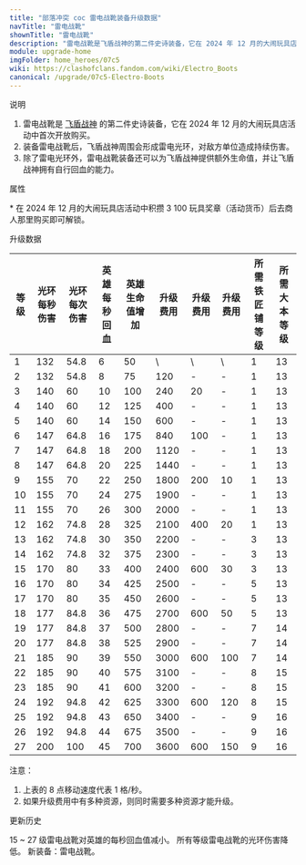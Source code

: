 ```yaml
---
title: "部落冲突 coc 雷电战靴装备升级数据"
navTitle: "雷电战靴"
shownTitle: "雷电战靴"
description: "雷电战靴是飞盾战神的第二件史诗装备，它在 2024 年 12 月的大闹玩具店活动中首次开放购买。装备雷电战靴后，飞盾战神周围会形成雷电光环，对敌方单位造成持续伤害。除了雷电光环外，雷电战靴装备还可以为飞盾战神提供额外生命值，并让飞盾战神拥有自行回血的能力。"
module: upgrade-home
imgFolder: home_heroes/07c5
wiki: https://clashofclans.fandom.com/wiki/Electro_Boots
canonical: /upgrade/07c5-Electro-Boots
---
```


<UnitInfo :folder="$frontmatter.imgFolder" imgSrc="Electro_Boots_info.png" :imgAlt="$frontmatter.navTitle" description="每隔一段时间对飞盾战神附近的一切造成伤害。" />

<SmallTitle>说明</SmallTitle>

1. 雷电战靴是 [飞盾战神](/upgrade/0203-Royal-Champion) 的第二件史诗装备，它在 2024 年 12 月的大闹玩具店活动中首次开放购买。
2. 装备雷电战靴后，飞盾战神周围会形成雷电光环，对敌方单位造成持续伤害。
3. 除了雷电光环外，雷电战靴装备还可以为飞盾战神提供额外生命值，并让飞盾战神拥有自行回血的能力。

<SmallTitle>属性</SmallTitle>

<UnitProperties>
    <UnitProperty pKey="技能类型" pValue="被动技能" />
    <UnitProperty pKey="装备稀有度" pValue="史诗" />
    <UnitProperty pKey="解锁条件" pValue="见说明<sup>*</sup>" />
    <UnitProperty pKey="光环半径" pValue="5 格" />
    <UnitProperty pKey="光环攻击速度" pValue="0.4 秒/次" />
</UnitProperties>

\* 在 2024 年 12 月的大闹玩具店活动中积攒 3 100 玩具奖章（活动货币）后去商人那里购买即可解锁。

<SmallTitle>升级数据</SmallTitle>

<script setup>
const tableExtraInfo = [
    {
        "column": 5,
        "type": "cost",
        "icon": "Shiny_Ore",
        "noGoldPass": true
    },
    {
        "column": 6,
        "type": "cost",
        "icon": "Glowy_Ore",
        "noGoldPass": true
    },
    {
        "column": 7,
        "type": "cost",
        "icon": "Starry_Ore",
        "noGoldPass": true
    }
];
</script>

<UnitTable :tableExtraInfo="tableExtraInfo">

| 等级 |光环<br>每秒伤害|光环<br>每次伤害|英雄<br>每秒回血|英雄<br>生命值增加| 升级费用| 升级费用|升级费用|所需<br>铁匠铺等级|所需<br>大本等级|
|  --- |      ---      |      ---     |      ---      |       ---       |   ---  |   ---  |   --- |       ---       |       ---     |
|   1  |      132      |      54.8    |        6      |        50       |    \   |    \   |   \   |        1        |       13      |
|   2  |      132      |      54.8    |        8      |        75       |   120  |    -   |   -   |        1        |       13      |
|   3  |      140      |      60      |       10      |       100       |   240  |    20  |   -   |        1        |       13      |
|   4  |      140      |      60      |       12      |       125       |   400  |    -   |   -   |        1        |       13      |
|   5  |      140      |      60      |       14      |       150       |   600  |    -   |   -   |        1        |       13      |
|   6  |      147      |      64.8    |       16      |       175       |   840  |   100  |   -   |        1        |       13      |
|   7  |      147      |      64.8    |       18      |       200       |  1120  |    -   |   -   |        1        |       13      |
|   8  |      147      |      64.8    |       20      |       225       |  1440  |    -   |   -   |        1        |       13      |
|   9  |      155      |      70      |       22      |       250       |  1800  |   200  |   10  |        1        |       13      |
|  10  |      155      |      70      |       24      |       275       |  1900  |    -   |   -   |        1        |       13      |
|  11  |      155      |      70      |       26      |       300       |  2000  |    -   |   -   |        1        |       13      |
|  12  |      162      |      74.8    |       28      |       325       |  2100  |   400  |   20  |        1        |       13      |
|  13  |      162      |      74.8    |       30      |       350       |  2200  |    -   |   -   |        3        |       13      |
|  14  |      162      |      74.8    |       32      |       375       |  2300  |    -   |   -   |        3        |       13      |
|  15  |      170      |      80      |       33      |       400       |  2400  |   600  |   30  |        3        |       13      |
|  16  |      170      |      80      |       34      |       425       |  2500  |    -   |   -   |        5        |       13      |
|  17  |      170      |      80      |       35      |       450       |  2600  |    -   |   -   |        5        |       13      |
|  18  |      177      |      84.8    |       36      |       475       |  2700  |   600  |   50  |        5        |       13      |
|  19  |      177      |      84.8    |       37      |       500       |  2800  |    -   |   -   |        7        |       14      |
|  20  |      177      |      84.8    |       38      |       525       |  2900  |    -   |   -   |        7        |       14      |
|  21  |      185      |      90      |       39      |       550       |  3000  |   600  |  100  |        7        |       14      |
|  22  |      185      |      90      |       40      |       575       |  3100  |    -   |   -   |        8        |       15      |
|  23  |      185      |      90      |       41      |       600       |  3200  |    -   |   -   |        8        |       15      |
|  24  |      192      |      94.8    |       42      |       625       |  3300  |   600  |  120  |        8        |       15      |
|  25  |      192      |      94.8    |       43      |       650       |  3400  |    -   |   -   |        9        |       16      |
|  26  |      192      |      94.8    |       44      |       675       |  3500  |    -   |   -   |        9        |       16      |
|  27  |      200      |     100      |       45      |       700       |  3600  |   600  |  150  |        9        |       16      |
</UnitTable>

注意：

1. 上表的 8 点移动速度代表 1 格/秒。
2. 如果升级费用中有多种资源，则同时需要多种资源才能升级。

<SmallTitle>更新历史</SmallTitle>

<Timeline>
    <TimelineItem date="2025/02/10">
        <TimelineRow>15 ~ 27 级雷电战靴对英雄的每秒回血值减小。</TimelineRow>
        <TimelineRow>所有等级雷电战靴的光环伤害降低。</TimelineRow>
    </TimelineItem>
    <TimelineItem date="2024/12/11">
        <TimelineRow>新装备：雷电战靴。</TimelineRow>
    </TimelineItem>
    <TimelineItem :historyBottom="true" />
</Timeline>